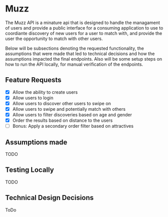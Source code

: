 # Muzz

The Muzz API is a minature api that is designed to handle the managament of users and provide a public interface for a consuming application to use to coordiante discovery of new users for a user to match with, and provide the user the opportunity to match with other users.

Below will be subsections denoting the requested functionality, the assumptions that were made that led to technical decisions and how the assumptions impacted the final endpoints. Also will be some setup steps on how to run the API locally, for manual verification of the endpoints. 

## Feature Requests
- [x] Allow the ability to create users
- [x] Allow users to login
- [x] Allow users to discover other users to swipe on
- [x] Allow users to swipe and potentially match with others
- [x] Allow users to filter discoveries based on age and gender
- [x] Order the results based on distance to the users
- [ ] Bonus: Apply a secondary order filter based on attractives

## Assumptions made
TODO

## Testing Locally
TODO 

## Technical Design Decisions
ToDo